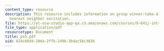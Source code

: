 ```yaml
---
content_type: resource
description: This resource includes information on group winner-take-all, stereopsis,
  nearest neighbor excitation.
file: https://ol-ocw-studio-app-qa.s3.amazonaws.com/courses/9-641j-introduction-to-neural-networks-spring-2005/624c60d420da2ffb249b3bdac56c383b_ps5.pdf
file_type: application/pdf
resourcetype: Document
title: ps5.pdf
uid: 624c60d4-20da-2ffb-249b-3bdac56c383b
---
```

